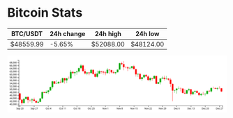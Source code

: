 # Bitcoin Stats

BTC/USDT|24h change|24h high|24h low|
|---|---|---|---|
|$48559.99|-5.65%|$52088.00|$48124.00|

<img src="./chart.svg">
